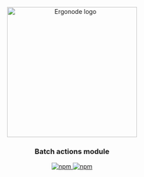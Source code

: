 
<p align="center">
  <a href="https://ergonode.com" rel="noopener noreferrer">
    <img width="300" src="https://ergonode.com/img/logo-dark.svg" alt="Ergonode logo">
  </a>
</p>
<h3 align="center">Batch actions module</h3>
<p align="center">
  <a href="https://www.npmjs.com/package/@ergonode/batch-actions">
    <img alt="npm" src="https://img.shields.io/npm/v/@ergonode/batch-actions">
  </a>
  <a href="https://www.npmjs.com/package/@ergonode/batch-actions">
    <img alt="npm" src="https://img.shields.io/npm/l/@ergonode/batch-actions">
  </a>
</p>
<br>
